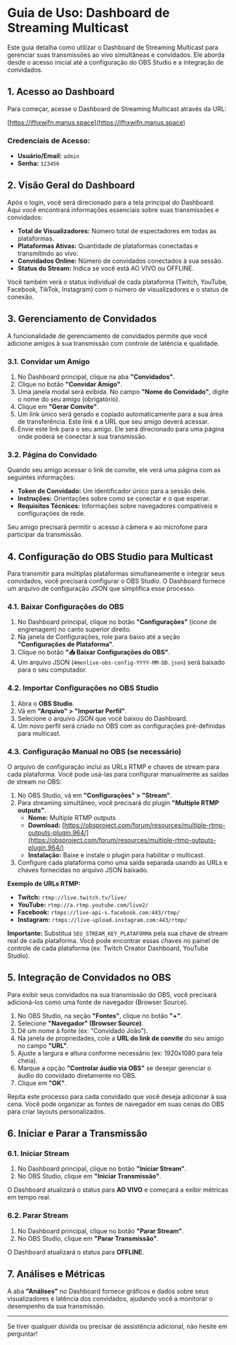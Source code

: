 # Guia de Uso: Dashboard de Streaming Multicast

Este guia detalha como utilizar o Dashboard de Streaming Multicast para gerenciar suas transmissões ao vivo simultâneas e convidados. Ele aborda desde o acesso inicial até a configuração do OBS Studio e a integração de convidados.

## 1. Acesso ao Dashboard

Para começar, acesse o Dashboard de Streaming Multicast através da URL:

[https://jfhxwifn.manus.space](https://jfhxwifn.manus.space)

### Credenciais de Acesso:

*   **Usuário/Email:** `admin`
*   **Senha:** `123456`

## 2. Visão Geral do Dashboard

Após o login, você será direcionado para a tela principal do Dashboard. Aqui você encontrará informações essenciais sobre suas transmissões e convidados:

*   **Total de Visualizadores:** Número total de espectadores em todas as plataformas.
*   **Plataformas Ativas:** Quantidade de plataformas conectadas e transmitindo ao vivo.
*   **Convidados Online:** Número de convidados conectados à sua sessão.
*   **Status do Stream:** Indica se você está AO VIVO ou OFFLINE.

Você também verá o status individual de cada plataforma (Twitch, YouTube, Facebook, TikTok, Instagram) com o número de visualizadores e o status de conexão.

## 3. Gerenciamento de Convidados

A funcionalidade de gerenciamento de convidados permite que você adicione amigos à sua transmissão com controle de latência e qualidade.

### 3.1. Convidar um Amigo

1.  No Dashboard principal, clique na aba **"Convidados"**.
2.  Clique no botão **"Convidar Amigo"**.
3.  Uma janela modal será exibida. No campo **"Nome do Convidado"**, digite o nome do seu amigo (obrigatório).
4.  Clique em **"Gerar Convite"**.
5.  Um link único será gerado e copiado automaticamente para a sua área de transferência. Este link é a URL que seu amigo deverá acessar.
6.  Envie este link para o seu amigo. Ele será direcionado para uma página onde poderá se conectar à sua transmissão.

### 3.2. Página do Convidado

Quando seu amigo acessar o link de convite, ele verá uma página com as seguintes informações:

*   **Token de Convidado:** Um identificador único para a sessão dele.
*   **Instruções:** Orientações sobre como se conectar e o que esperar.
*   **Requisitos Técnicos:** Informações sobre navegadores compatíveis e configurações de rede.

Seu amigo precisará permitir o acesso à câmera e ao microfone para participar da transmissão.

## 4. Configuração do OBS Studio para Multicast

Para transmitir para múltiplas plataformas simultaneamente e integrar seus convidados, você precisará configurar o OBS Studio. O Dashboard fornece um arquivo de configuração JSON que simplifica esse processo.

### 4.1. Baixar Configurações do OBS

1.  No Dashboard principal, clique no botão **"Configurações"** (ícone de engrenagem) no canto superior direito.
2.  Na janela de Configurações, role para baixo até a seção **"Configurações de Plataforma"**.
3.  Clique no botão **"📥 Baixar Configurações do OBS"**.
4.  Um arquivo JSON (`4menlive-obs-config-YYYY-MM-DD.json`) será baixado para o seu computador.

### 4.2. Importar Configurações no OBS Studio

1.  Abra o **OBS Studio**.
2.  Vá em **"Arquivo" > "Importar Perfil"**.
3.  Selecione o arquivo JSON que você baixou do Dashboard.
4.  Um novo perfil será criado no OBS com as configurações pré-definidas para multicast.

### 4.3. Configuração Manual no OBS (se necessário)

O arquivo de configuração inclui as URLs RTMP e chaves de stream para cada plataforma. Você pode usá-las para configurar manualmente as saídas de stream no OBS:

1.  No OBS Studio, vá em **"Configurações" > "Stream"**.
2.  Para streaming simultâneo, você precisará do plugin **"Multiple RTMP outputs"**.
    *   **Nome:** Multiple RTMP outputs
    *   **Download:** [https://obsproject.com/forum/resources/multiple-rtmp-outputs-plugin.964/](https://obsproject.com/forum/resources/multiple-rtmp-outputs-plugin.964/)
    *   **Instalação:** Baixe e instale o plugin para habilitar o multicast.
3.  Configure cada plataforma como uma saída separada usando as URLs e chaves fornecidas no arquivo JSON baixado.

**Exemplo de URLs RTMP:**

*   **Twitch:** `rtmp://live.twitch.tv/live/`
*   **YouTube:** `rtmp://a.rtmp.youtube.com/live2/`
*   **Facebook:** `rtmps://live-api-s.facebook.com:443/rtmp/`
*   **Instagram:** `rtmps://live-upload.instagram.com:443/rtmp/`

**Importante:** Substitua `SEU_STREAM_KEY_PLATAFORMA` pela sua chave de stream real de cada plataforma. Você pode encontrar essas chaves no painel de controle de cada plataforma (ex: Twitch Creator Dashboard, YouTube Studio).

## 5. Integração de Convidados no OBS

Para exibir seus convidados na sua transmissão do OBS, você precisará adicioná-los como uma fonte de navegador (Browser Source).

1.  No OBS Studio, na seção **"Fontes"**, clique no botão **"+"**.
2.  Selecione **"Navegador" (Browser Source)**.
3.  Dê um nome à fonte (ex: "Convidado João").
4.  Na janela de propriedades, cole a **URL do link de convite** do seu amigo no campo **"URL"**.
5.  Ajuste a largura e altura conforme necessário (ex: 1920x1080 para tela cheia).
6.  Marque a opção **"Controlar áudio via OBS"** se desejar gerenciar o áudio do convidado diretamente no OBS.
7.  Clique em **"OK"**.

Repita este processo para cada convidado que você deseja adicionar à sua cena. Você pode organizar as fontes de navegador em suas cenas do OBS para criar layouts personalizados.

## 6. Iniciar e Parar a Transmissão

### 6.1. Iniciar Stream

1.  No Dashboard principal, clique no botão **"Iniciar Stream"**.
2.  No OBS Studio, clique em **"Iniciar Transmissão"**.

O Dashboard atualizará o status para **AO VIVO** e começará a exibir métricas em tempo real.

### 6.2. Parar Stream

1.  No Dashboard principal, clique no botão **"Parar Stream"**.
2.  No OBS Studio, clique em **"Parar Transmissão"**.

O Dashboard atualizará o status para **OFFLINE**.

## 7. Análises e Métricas

A aba **"Análises"** no Dashboard fornece gráficos e dados sobre seus visualizadores e latência dos convidados, ajudando você a monitorar o desempenho da sua transmissão.

--- 

Se tiver qualquer dúvida ou precisar de assistência adicional, não hesite em perguntar!

